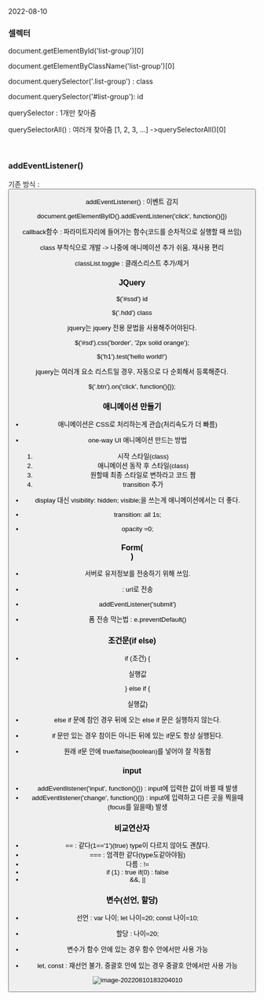 2022-08-10



### **셀렉터**

document.getElementById('list-group')[0]

document.getElementByClassName('list-group')[0]

document.querySelector('.list-group') : class

document.querySelector('#list-group'): id

querySelector : 1개만 찾아줌

querySelectorAll() : 여러개 찾아줌 [1, 2, 3, ...] ->querySelectorAll()[0]

<br>



### **addEventListener()**



기존 방식 : <button onclick="">

addEventListener() : 이벤트 감지 

document.getElementByID().addEventListener('click', function(){})



callback함수 : 파라미트자리에 들어가는 함수(코드를 순차적으로 실행할 때 쓰임)



class 부착식으로 개발 -> 나중에 애니메이션 추가 쉬움, 재사용 편리

classList.toggle : 클래스리스트 추가/제거



### JQuery

$('#ssd') id

$('.hdd') class

jquery는 jquery 전용 문법을 사용해주어야된다.

$('#sd').css('border', '2px solid orange');

$('h1').test('hello world!')



jquery는 여러개 요소 리스트일 경우, 자동으로 다 순회해서 등록해준다.

$('.btn').on('click', function(){});



### **애니메이션 만들기**

* 애니메이션은 CSS로 처리하는게 관습(처리속도가 더 빠름)

* one-way UI 애니메이션 만드는 방법
  1. 시작 스타일(class)
  2. 애니메이션 동작 후 스타일(class)
  3. 원할때 최종 스타일로 변하라고 코드 짬
  4. transition 추가
* display 대신 visibility: hidden; visible;을 쓰는게 애니메이션에서는 더 좋다.

* transition: all 1s;
* opacity =0;

### **Form**(<form>)

* 서버로 유저정보를 전송하기 위해 쓰임.

* <form action="url~~"> : url로 전송

* addEventListener('submit')
* 폼 전송 막는법 : e.preventDefault()

### **조건문(if else)**

* if (조건) {

  실행값

  } else if {

  실행값}

* else if 문에 참인 경우 뒤에 오는 else if 문은 실행하지 않는다.

* if 문만 있는 경우 참이든 아니든 뒤에 있는 if문도 항상 실행된다.

* 원래 if문 안에 true/false(boolean)를 넣어야 잘 작동함



### **input**

* addEventlistener('input', function(){}) : input에 입력한 값이 바뀔 때 발생
* addEventlistener('change', function(){}) : input에 입력하고 다른 곳을 찍을때(focus를 잃을때) 발생



### **비교연산자**

* == : 같다(1=='1')(true) type이 다르지 않아도 괜찮다.
* === : 엄격한 같다(type도같아야됨)
* 다름 : !=
* if (1) : true if(0) : false
* &&, ||



### **변수(선언, 할당)**

* 선언 : var 나이; let 나이=20; const 나이=10;

* 할당 : 나이=20;

* 변수가 함수 안에 있는 경우 함수 안에서만 사용 가능

* let, const : 재선언 불가, 중괄호 안에 있는 경우 중괄호 안에서만 사용 가능

  ![image-20220810183204010](md-images/image-20220810183204010.png)